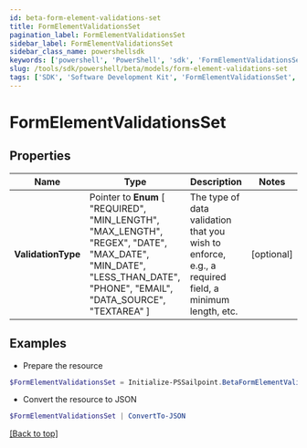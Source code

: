 ```yaml
---
id: beta-form-element-validations-set
title: FormElementValidationsSet
pagination_label: FormElementValidationsSet
sidebar_label: FormElementValidationsSet
sidebar_class_name: powershellsdk
keywords: ['powershell', 'PowerShell', 'sdk', 'FormElementValidationsSet', 'BetaFormElementValidationsSet'] 
slug: /tools/sdk/powershell/beta/models/form-element-validations-set
tags: ['SDK', 'Software Development Kit', 'FormElementValidationsSet', 'BetaFormElementValidationsSet']
---
```



# FormElementValidationsSet

## Properties

Name | Type | Description | Notes
------------ | ------------- | ------------- | -------------
**ValidationType** |  Pointer to  **Enum** [  "REQUIRED",    "MIN_LENGTH",    "MAX_LENGTH",    "REGEX",    "DATE",    "MAX_DATE",    "MIN_DATE",    "LESS_THAN_DATE",    "PHONE",    "EMAIL",    "DATA_SOURCE",    "TEXTAREA" ] | The type of data validation that you wish to enforce, e.g., a required field, a minimum length, etc. | [optional] 

## Examples

- Prepare the resource
```powershell
$FormElementValidationsSet = Initialize-PSSailpoint.BetaFormElementValidationsSet  -ValidationType REQUIRED
```

- Convert the resource to JSON
```powershell
$FormElementValidationsSet | ConvertTo-JSON
```


[[Back to top]](#) 

